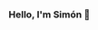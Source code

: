 ### Hello, I'm Simón 👋

<!--
**s-roman/s-roman** is a ✨ _special_ ✨ repository because its `README.md` (this file) appears on your GitHub profile.

Here are some ideas to get you started:

- 🔭 I’m currently working on time series analysis to predict energy consumption
- 🌱 I’m currently learning data science. 
- 👯 I’m looking to collaborate on ...
- 💬 Ask me about ...
- 📫 How to reach me: ...
- ⚡ Fun fact: ...
-->
